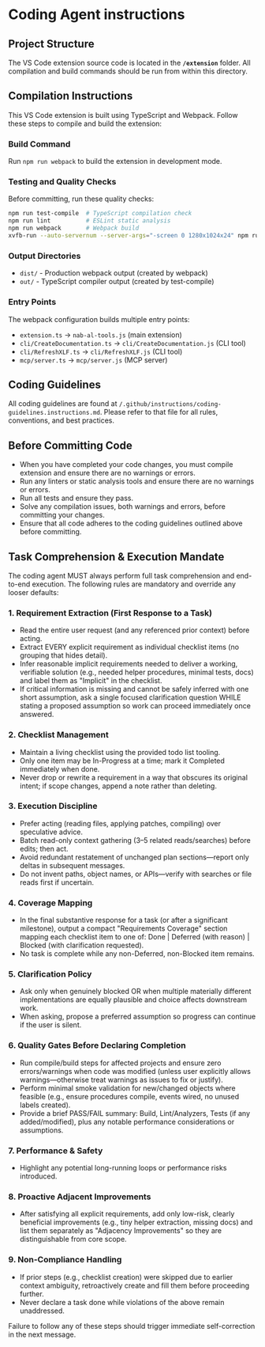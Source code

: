 # Coding Agent instructions

## Project Structure

The VS Code extension source code is located in the **`/extension`** folder. All compilation and build commands should be run from within this directory.

## Compilation Instructions

This VS Code extension is built using TypeScript and Webpack. Follow these steps to compile and build the extension:

### Build Command

Run `npm run webpack` to build the extension in development mode.

### Testing and Quality Checks

Before committing, run these quality checks:

```bash
npm run test-compile  # TypeScript compilation check
npm run lint          # ESLint static analysis
npm run webpack       # Webpack build
xvfb-run --auto-servernum --server-args="-screen 0 1280x1024x24" npm run test          # Run all unit tests, headless
```

### Output Directories

- `dist/` - Production webpack output (created by webpack)
- `out/` - TypeScript compiler output (created by test-compile)

### Entry Points

The webpack configuration builds multiple entry points:

- `extension.ts` → `nab-al-tools.js` (main extension)
- `cli/CreateDocumentation.ts` → `cli/CreateDocumentation.js` (CLI tool)
- `cli/RefreshXLF.ts` → `cli/RefreshXLF.js` (CLI tool)
- `mcp/server.ts` → `mcp/server.js` (MCP server)

## Coding Guidelines

All coding guidelines are found at `/.github/instructions/coding-guidelines.instructions.md`. Please refer to that file for all rules, conventions, and best practices.

## Before Committing Code

- When you have completed your code changes, you must compile extension and ensure there are no warnings or errors.
- Run any linters or static analysis tools and ensure there are no warnings or errors.
- Run all tests and ensure they pass.
- Solve any compilation issues, both warnings and errors, before committing your changes.
- Ensure that all code adheres to the coding guidelines outlined above before committing.

## Task Comprehension & Execution Mandate

The coding agent MUST always perform full task comprehension and end-to-end execution. The following rules are mandatory and override any looser defaults:

### 1. Requirement Extraction (First Response to a Task)

- Read the entire user request (and any referenced prior context) before acting.
- Extract EVERY explicit requirement as individual checklist items (no grouping that hides detail).
- Infer reasonable implicit requirements needed to deliver a working, verifiable solution (e.g., needed helper procedures, minimal tests, docs) and label them as "Implicit" in the checklist.
- If critical information is missing and cannot be safely inferred with one short assumption, ask a single focused clarification question WHILE stating a proposed assumption so work can proceed immediately once answered.

### 2. Checklist Management

- Maintain a living checklist using the provided todo list tooling.
- Only one item may be In-Progress at a time; mark it Completed immediately when done.
- Never drop or rewrite a requirement in a way that obscures its original intent; if scope changes, append a note rather than deleting.

### 3. Execution Discipline

- Prefer acting (reading files, applying patches, compiling) over speculative advice.
- Batch read-only context gathering (3–5 related reads/searches) before edits; then act.
- Avoid redundant restatement of unchanged plan sections—report only deltas in subsequent messages.
- Do not invent paths, object names, or APIs—verify with searches or file reads first if uncertain.

### 4. Coverage Mapping

- In the final substantive response for a task (or after a significant milestone), output a compact "Requirements Coverage" section mapping each checklist item to one of: Done | Deferred (with reason) | Blocked (with clarification requested).
- No task is complete while any non-Deferred, non-Blocked item remains.

### 5. Clarification Policy

- Ask only when genuinely blocked OR when multiple materially different implementations are equally plausible and choice affects downstream work.
- When asking, propose a preferred assumption so progress can continue if the user is silent.

### 6. Quality Gates Before Declaring Completion

- Run compile/build steps for affected projects and ensure zero errors/warnings when code was modified (unless user explicitly allows warnings—otherwise treat warnings as issues to fix or justify).
- Perform minimal smoke validation for new/changed objects where feasible (e.g., ensure procedures compile, events wired, no unused labels created).
- Provide a brief PASS/FAIL summary: Build, Lint/Analyzers, Tests (if any added/modified), plus any notable performance considerations or assumptions.

### 7. Performance & Safety

- Highlight any potential long-running loops or performance risks introduced.

### 8. Proactive Adjacent Improvements

- After satisfying all explicit requirements, add only low-risk, clearly beneficial improvements (e.g., tiny helper extraction, missing docs) and list them separately as "Adjacency Improvements" so they are distinguishable from core scope.

### 9. Non-Compliance Handling

- If prior steps (e.g., checklist creation) were skipped due to earlier context ambiguity, retroactively create and fill them before proceeding further.
- Never declare a task done while violations of the above remain unaddressed.

Failure to follow any of these steps should trigger immediate self-correction in the next message.
